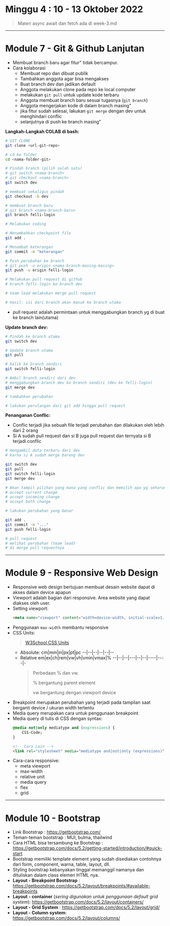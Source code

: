 # Minggu 4 : 10 - 13 Oktober 2022

> Materi async await dan fetch ada di week-3.md

---

# Module 7 - Git & Github Lanjutan

-   Membuat branch baru agar fitur" tidak bercampur.
-   Cara kolaborasi
    -   Membuat repo dan dibuat publik
    -   Tambahkan anggota agar bisa mengakses
    -   Buat branch dev dan jadikan default
    -   Anggota melakukan clone pada repo ke local computer
    -   melakukan `git pull` untuk update kode terbaru
    -   Anggota membuat branch baru sesuai tugasnya (`git branch`)
    -   Anggota mengerjakan kode di dalam branch masing"
    -   jika fitur sudah selesai, lakukan `git merge` dengan dev untuk menghindari conflic
    -   selanjutnya di push ke branch masing"

**Langkah-Langkah COLAB di bash:**

```bash
# GIT CLONE
git clone <url-git-repo>

# cd ke folder
cd <nama-folder-git>

# Pindah branch (pilih salah satu)
# git switch <nama-branch>
# git checkout <nama-branch>
git switch dev

# membuat sekaligus pindah
git checkout -b dev

# membuat branch baru
# git branch <nama-branch-baru>
git branch felli-login

# Melakukan coding

# Menambahkan checkpoint file
git add .

# Menambah keterangan
git commit -m "keterangan"

# Push perubahan ke branch
# git push -u origin <nama-branch-masing-masing>
git push -u origin felli-login

# Melakukan pull request di github
# branch felli-login ke branch dev

# team lead melakukan merge pull request

# Hasil: isi dari branch akan masuk ke branch utama
```

-   pull request adalah permintaan untuk menggabungkan branch yg di buat ke branch lain(utama)

**Update branch dev:**

```bash
# Pindah ke branch utama
git switch dev

# Update branch utama
git pull

# balik ke branch sendiri
git switch felli-login

# Ambil branch sendiri dari dev
# menggabungkan branch dev ke branch sendiri (dev ke felli-login)
git merge dev

# tambahkan perubahan

# lakukan perulangan dari git add hingga pull request
```

**Penanganan Conflic:**

-   Conflic terjadi jika sebuah file terjadi perubahan dan dilakukan oleh lebih dari 2 orang
-   Si A sudah pull request dan si B juga pull request dan ternyata si B terjadi conflic

```bash
# mengambil data terbaru dari dev
# karna si A sudah merge bareng dev

git switch dev
git pull
git switch felli-login
git merge dev

# Akan tampil pilihan yang mana yang conflic dan memilih apa yg seharunya dipake
# accept current change
# accept incoming change
# accept both change

# lakukan perubahan yang benar

git add .
git commit -m "..."
git push felli-login

# pull request
# melihat perubahan (team lead)
# di merge pull requestnya
```

---

# Module 9 - Responsive Web Design

-   Responsive web design bertujuan membuat desain website dapat di akses dalam device apapun
-   Viewport adalah bagian dari responsive. Area website yang dapat diakses oleh user.
-   Setting viewport:
    ```html
    <meta name="viewport" content="width=device-width, initial-scale=1.0" />
    ```
-   Penggunaan `max-width` membantu responsive
-   CSS Units:
    > [W3School CSS Units](https://www.w3schools.com/CSSref/css_units.asp)
    -   Absolute:
        cm|mm|in|px|pt|pc
        --|--|--|--|--|--
    -   Relative
        em|ex|ch|rem|vw|vh|vmin|vmax|%
        --|--|--|---|--|--|----|----|-
        > Perbedaan % dan vw.
        >
        > % bergantung parent element
        >
        > vw bergantung dengan viewport device
-   Breakpoint merupakan perubahan yang terjadi pada tampilan saat berganti device / ukuran width tertentu
-   Media query merupakan cara untuk penggunaan breakpoint
-   Media query di tulis di CSS dengan syntax:
    ```css
    @media not|only mediatype and (expressions) {
        CSS-Code;
    }
    ```
    ```html
    <!-- Cara Lain -->
    <link rel="stylesheet" media="mediatype and|not|only (expressions)" href="print.css" />
    ```
-   Cara-cara responsive:
    -   meta viewport
    -   max-width
    -   relative unit
    -   media query
    -   flex
    -   grid

---

# Module 10 - Bootstrap

-   Link Bootstrap : https://getbootstrap.com/
-   Teman-teman bootstrap : MUI, bulma, thailwind
-   Cara HTML bisa tersambung ke Bootstrap : https://getbootstrap.com/docs/5.2/getting-started/introduction/#quick-start
-   Bootstrap memiliki template element yang sudah disediakan contohnya dari form, component, warna, table, layout, dll.
-   Styling bootstrap kebanyakan tinggal memanggil namanya dan dituliskan dalam class elemen HTML nya.
-   **Layout - Breakpoint Bootstrap** : https://getbootstrap.com/docs/5.2/layout/breakpoints/#available-breakpoints
-   **Layout - container** (_sering digunakan untuk penggunaan default grid system_): https://getbootstrap.com/docs/5.2/layout/containers/
-   **Layout - Grid System** : https://getbootstrap.com/docs/5.2/layout/grid/
-   **Layout - Column system**: https://getbootstrap.com/docs/5.2/layout/columns/
